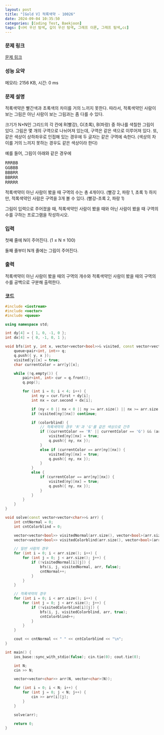 ```yaml
---
layout: post
title: "[Gold V] 적록색약 - 10026"
date: 2024-09-04 10:35:50
categories: [Coding Test, Baekjoon]
tags: [너비 우선 탐색, 깊이 우선 탐색, 그래프 이론, 그래프 탐색,cc]
---
```


### 문제 링크

[문제 링크](https://www.acmicpc.net/problem/10026)

### 성능 요약

메모리: 2156 KB, 시간: 0 ms

### 문제 설명

<p>적록색약은 빨간색과 초록색의 차이를 거의 느끼지 못한다. 따라서, 적록색약인 사람이 보는 그림은 아닌 사람이 보는 그림과는 좀 다를 수 있다.</p>

<p>크기가 N×N인 그리드의 각 칸에 R(빨강), G(초록), B(파랑) 중 하나를 색칠한 그림이 있다. 그림은 몇 개의 구역으로 나뉘어져 있는데, 구역은 같은 색으로 이루어져 있다. 또, 같은 색상이 상하좌우로 인접해 있는 경우에 두 글자는 같은 구역에 속한다. (색상의 차이를 거의 느끼지 못하는 경우도 같은 색상이라 한다)</p>

<p>예를 들어, 그림이 아래와 같은 경우에</p>

<pre>RRRBB
GGBBB
BBBRR
BBRRR
RRRRR</pre>

<p>적록색약이 아닌 사람이 봤을 때 구역의 수는 총 4개이다. (빨강 2, 파랑 1, 초록 1) 하지만, 적록색약인 사람은 구역을 3개 볼 수 있다. (빨강-초록 2, 파랑 1)</p>

<p>그림이 입력으로 주어졌을 때, 적록색약인 사람이 봤을 때와 아닌 사람이 봤을 때 구역의 수를 구하는 프로그램을 작성하시오.</p>

### 입력

 <p>첫째 줄에 N이 주어진다. (1 ≤ N ≤ 100)</p>

<p>둘째 줄부터 N개 줄에는 그림이 주어진다.</p>

### 출력

 <p>적록색약이 아닌 사람이 봤을 때의 구역의 개수와 적록색약인 사람이 봤을 때의 구역의 수를 공백으로 구분해 출력한다.</p>

### 코드

```cc
#include <iostream>
#include <vector>
#include <queue>

using namespace std;

int dy[4] = { 1, 0, -1, 0 };
int dx[4] = { 0, -1, 0, 1 };

void bfs(int y, int x, vector<vector<bool>>& visited, const vector<vector<char>>& arr, bool colorblind) {
	queue<pair<int, int>> q;
	q.push({ y, x });
	visited[y][x] = true;
	char currentColor = arr[y][x];

	while (!q.empty()) {
		pair<int, int> cur = q.front();
		q.pop();

		for (int i = 0; i < 4; i++) {
			int ny = cur.first + dy[i];
			int nx = cur.second + dx[i];

			if (ny < 0 || nx < 0 || ny >= arr.size() || nx >= arr.size()) continue;
			if (visited[ny][nx]) continue;

			if (colorblind) {
				// 적록색약의 경우 'R'과 'G'를 같은 색상으로 간주
				if ((currentColor == 'R' || currentColor == 'G') && (arr[ny][nx] == 'R' || arr[ny][nx] == 'G')) {
					visited[ny][nx] = true;
					q.push({ ny, nx });
				}
				else if (currentColor == arr[ny][nx]) {
					visited[ny][nx] = true;
					q.push({ ny, nx });
				}
			}
			else {
				if (currentColor == arr[ny][nx]) {
					visited[ny][nx] = true;
					q.push({ ny, nx });
				}
			}
		}
	}
}

void solve(const vector<vector<char>>& arr) {
	int cntNormal = 0;
	int cntColorblind = 0;

	vector<vector<bool>> visitedNormal(arr.size(), vector<bool>(arr.size(), false));
	vector<vector<bool>> visitedColorblind(arr.size(), vector<bool>(arr.size(), false));

	// 일반 사람의 경우
	for (int i = 0; i < arr.size(); i++) {
		for (int j = 0; j < arr.size(); j++) {
			if (!visitedNormal[i][j]) {
				bfs(i, j, visitedNormal, arr, false);
				cntNormal++;
			}
		}
	}

	// 적록색약의 경우
	for (int i = 0; i < arr.size(); i++) {
		for (int j = 0; j < arr.size(); j++) {
			if (!visitedColorblind[i][j]) {
				bfs(i, j, visitedColorblind, arr, true);
				cntColorblind++;
			}
		}
	}

	cout << cntNormal << " " << cntColorblind << "\n";
}

int main() {
	ios_base::sync_with_stdio(false); cin.tie(0); cout.tie(0);

	int N;
	cin >> N;

	vector<vector<char>> arr(N, vector<char>(N));

	for (int i = 0; i < N; i++) {
		for (int j = 0; j < N; j++) {
			cin >> arr[i][j];
		}
	}

	solve(arr);

	return 0;
}

```
